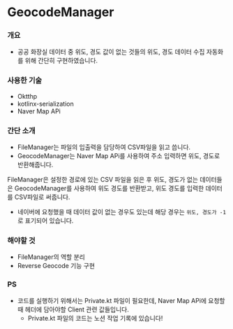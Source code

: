 # GeocodeManager

### 개요

- 공공 화장실 데이터 중 위도, 경도 값이 없는 것들의 위도, 경도 데이터 수집 자동화를 위해 간단히 구현하였습니다.

### 사용한 기술

- Oktthp
- kotlinx-serialization
- Naver Map APi

### 간단 소개

- FileManager는 파일의 입출력을 담당하여 CSV파일을 읽고 씁니다.
- GeocodeManager는 Naver Map APi를 사용하여 주소 입력하면 위도, 경도로 반환해줍니다.

FileManager은 설정한 경로에 있는 CSV 파일을 읽은 후 위도, 경도가 없는 데이터들은 GeocodeManager를 사용하여 위도 경도를 반환받고, 위도 경도를 입력한 데이터를 CSV파일로 써줍니다.
- 네이버에 요청했을 때 데이터 값이 없는 경우도 있는데 해당 경우는 `위도, 경도가 -1`로 표기되어 있습니다.

### 해야할 것
- FileManager의 역할 분리
- Reverse Geocode 기능 구현

### PS
- 코드를 실행하기 위해서는 Private.kt 파일이 필요한데, Naver Map APi에 요청할 때 헤더에 담아야할 Client 관련 값들입니다.
  - Private.kt 파일의 코드는 노션 작업 기록에 있습니다! 

